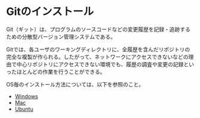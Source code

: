 # Gitのインストール

 Git（ギット）は、プログラムのソースコードなどの変更履歴を記録・追跡するための分散型バージョン管理システムである。

 Gitでは、各ユーザのワーキングディレクトリに、全履歴を含んだリポジトリの完全な複製が作られる。したがって、ネットワークにアクセスできないなどの理由で中心リポジトリにアクセスできない環境でも、履歴の調査や変更の記録といったほとんどの作業を行うことができる。

OS毎のインストール方法については、以下を参照のこと。

- [Windows](../win/04wgit.md)
- [Mac](../mac/04wgit.md) 
- [Ubuntu](../ubuntu/04ugit.md)

